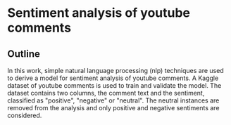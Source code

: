 # **Sentiment analysis of youtube comments**

## **Outline**

In this work, simple natural language processing (nlp) techniques are used to derive a model for sentiment analysis of youtube comments. A Kaggle dataset of youtube comments is used to train and validate the model. The dataset contains two columns, the comment text and the sentiment, classified as "positive", "negative" or "neutral". The neutral instances are removed from the analysis and only positive and negative sentiments are considered.
